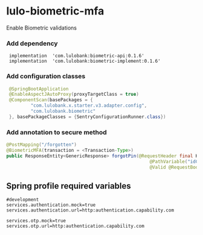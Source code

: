 # lulo-biometric-mfa


Enable Biometric validations 


### Add dependency
```
 implementation  'com.lulobank:biometric-api:0.1.6'
 implementation  'com.lulobank:biometric-implement:0.1.6'
```

### Add configuration classes

```java
 @SpringBootApplication
 @EnableAspectJAutoProxy(proxyTargetClass = true)
 @ComponentScan(basePackages = {
         "com.lulobank.x.starter.v3.adapter.config",
         "com.lulobank.biometric"
 }, basePackageClasses = {SentryConfigurationRunner.class})
```

### Add annotation to secure method

```java
@PostMapping("/forgotten")
@BiometricMFA(transaction = <Transaction-Type>)
public ResponseEntity<GenericResponse> forgotPin(@RequestHeader final HttpHeaders headers,
                                                     @PathVariable("idClient") final String idClient,
                                                     @Valid @RequestBody final NewPinRequest newPinRequest,

```
## Spring profile required variables

```properties
#development
services.authentication.mock=true 
services.authentication.url=http:authentication.capability.com

services.otp.mock=true 
services.otp.url=http:authentication.capability.com
```
